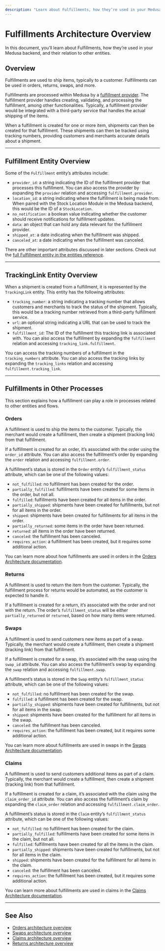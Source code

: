 ```yaml
---
description: "Learn about Fulfillments, how they’re used in your Medusa backend, and their relation to other entities."
---
```


# Fulfillments Architecture Overview

In this document, you’ll learn about Fulfillments, how they’re used in your Medusa backend, and their relation to other entities.

## Overview

Fulfillments are used to ship items, typically to a customer. Fulfillments can be used in orders, returns, swaps, and more.

Fulfillments are processed within Medusa by a [fulfillment provider](../../references/fulfillment/classes/fulfillment.AbstractFulfillmentService.mdx). The fulfillment provider handles creating, validating, and processing the fulfillment, among other functionalities. Typically, a fulfillment provider would be integrated with a third-party service that handles the actual shipping of the items.

When a fulfillment is created for one or more item, shipments can then be created for that fulfillment. These shipments can then be tracked using tracking numbers, providing customers and merchants accurate details about a shipment.

---

## Fulfillment Entity Overview

Some of the `Fulfillment` entity’s attributes include:

- `provider_id`: a string indicating the ID of the fulfillment provider that processes this fulfillment. You can also access the provider by expanding the `provider` relation and accessing `fulfillment.provider`.
- `location_id`: a string indicating where the fulfillment is being made from. When paired with the Stock Location Module in the Medusa backend, this would be the ID of a `StockLocation`.
- `no_notification`: a boolean value indicating whether the customer should receive notifications for fulfillment updates.
- `data`: an object that can hold any data relevant for the fulfillment provider.
- `shipped_at`: a date indicating when the fulfillment was shipped.
- `canceled_at`: a date indicating when the fulfillment was canceled.

There are other important attributes discussed in later sections. Check out the [full Fulfillment entity in the entities reference](../../references/entities/classes/entities.Fulfillment.mdx).

---

## TrackingLink Entity Overview

When a shipment is created from a fulfillment, it is represented by the `TrackingLink` entity. This entity has the following attributes:

- `tracking_number`: a string indicating a tracking number that allows customers and merchants to track the status of the shipment. Typically, this would be a tracking number retrieved from a third-party fulfillment service.
- `url`: an optional string indicating a URL that can be used to track the shipment.
- `fulfillment_id`: The ID of the fulfillment this tracking link is associated with. You can also access the fulfillment by expanding the `fulfillment` relation and accessing `tracking_link.fulfillment`.

You can access the tracking numbers of a fulfillment in the `tracking_numbers` attribute. You can also access the tracking links by expanding the `tracking_links` relation and accessing `fulfillment.tracking_link`.

---

## Fulfillments in Other Processes

This section explains how a fulfillment can play a role in processes related to other entities and flows.

### Orders

A fulfillment is used to ship the items to the customer. Typically, the merchant would create a fulfillment, then create a shipment (tracking link) from that fulfillment.

If a fulfillment is created for an order, it’s associated with the order using the `order_id` attribute. You can also access the fulfillment’s order by expanding the `order` relation and accessing `fulfillment.order`.

A fulfillment’s status is stored in the `Order` entity’s `fulfillment_status` attribute, which can be one of the following values:

- `not_fulfilled`: no fulfillment has been created for the order.
- `partially_fulfilled`: fulfillments have been created for some items in the order, but not all.
- `fulfilled`: fulfillments have been created for all items in the order.
- `partially_shipped`: shipments have been created for fulfillments, but not for all items in the order.
- `shipped`: shipments have been created for fulfillments for all items in the order.
- `partially_returned`: some items in the order have been returned.
- `returned`: all items in the order have been returned.
- `canceled`: the fulfillment has been canceled.
- `requires_action`: a fulfillment has been created, but it requires some additional action.

You can learn more about how fulfillments are used in orders in the [Orders Architecture documentation](./orders.md#fulfillments-in-orders).

### Returns

A fulfillment is used to return the item from the customer. Typically, the fulfillment process for returns would be automated, as the customer is expected to handle it.

If a fulfillment is created for a return, it’s associated with the order and not with the return. The order’s `fulfillment_status` will be either `partially_returned` or `returned`, based on how many items were returned.

### Swaps

A fulfillment is used to send customers new items as part of a swap. Typically, the merchant would create a fulfillment, then create a shipment (tracking link) from that fulfillment.

If a fulfillment is created for a swap, it’s associated with the swap using the `swap_id` attribute. You can also access the fulfillment’s swap by expanding the `swap` relation and accessing `fulfillment.swap`.

A fulfillment’s status is stored in the `Swap` entity’s `fulfillment_status` attribute, which can be one of the following values:

- `not_fulfilled`: no fulfillment has been created for the swap.
- `fulfilled`: a fulfillment has been created for the swap.
- `partially_shipped`: shipments have been created for fulfillments, but not for all items in the swap.
- `shipped`: shipments have been created for the fulfillment for all items in the swap.
- `canceled`: the fulfillment has been canceled.
- `requires_action`: the fulfillment has been created, but it requires some additional action.

You can learn more about fulfillments are used in swaps in the [Swaps Architecture documentation](./swaps.md#handling-swap-fulfillment).

### Claims

A fulfillment is used to send customers additional items as part of a claim. Typically, the merchant would create a fulfillment, then create a shipment (tracking link) from that fulfillment.

If a fulfillment is created for a claim, it’s associated with the claim using the `claim_order_id` attribute. You can also access the fulfillment’s claim by expanding the `claim_order` relation and accessing `fulfillment.claim_order`.

A fulfillment’s status is stored in the `Claim` entity’s `fulfillment_status` attribute, which can be one of the following values:

- `not_fulfilled`: no fulfillment has been created for the claim.
- `partially_fulfilled`: fulfillments have been created for some items in the claim, but not all.
- `fulfilled`: fulfillments have been created for all the items in the claim.
- `partially_shipped`: shipments have been created for fulfillments, but not for all items in the claim.
- `shipped`: shipments have been created for the fulfillment for all items in the claim.
- `canceled`: the fulfillment has been canceled.
- `requires_action`: the fulfillment has been created, but it requires some additional action.

You can learn more about fulfillments are used in claims in the [Claims Architecture documentation](./claims.md#fulfill-a-claim).

---

## See Also

- [Orders architecture overview](./orders.md)
- [Swaps architecture overview](./swaps.md)
- [Claims architecture overview](./claims.md)
- [Returns architecture overview](./returns.md)
